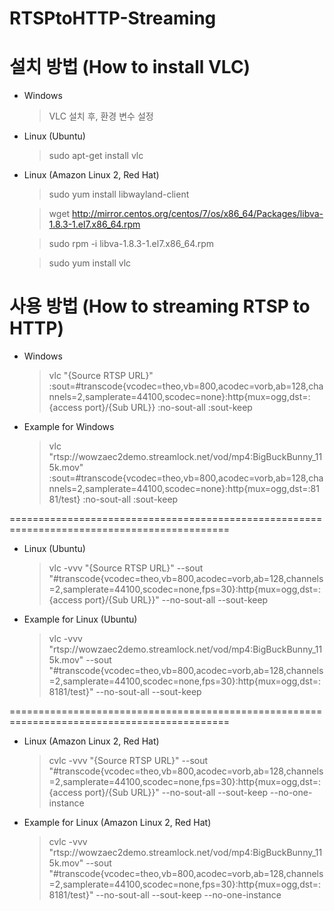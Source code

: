 # RTSPtoHTTP-Streaming

# 설치 방법 (How to install VLC)
- Windows
   > VLC 설치 후, 환경 변수 설정

- Linux (Ubuntu)
   > sudo apt-get install vlc 

- Linux (Amazon Linux 2, Red Hat)
   > sudo yum install libwayland-client

   > wget http://mirror.centos.org/centos/7/os/x86_64/Packages/libva-1.8.3-1.el7.x86_64.rpm

   > sudo rpm -i libva-1.8.3-1.el7.x86_64.rpm

   > sudo yum install vlc





# 사용 방법 (How to streaming RTSP to HTTP)
- Windows
   > vlc "{Source RTSP URL}" :sout=#transcode{vcodec=theo,vb=800,acodec=vorb,ab=128,channels=2,samplerate=44100,scodec=none}:http{mux=ogg,dst=:{access port}/{Sub URL}} :no-sout-all :sout-keep

- Example for Windows 
   > vlc "rtsp://wowzaec2demo.streamlock.net/vod/mp4:BigBuckBunny_115k.mov" :sout=#transcode{vcodec=theo,vb=800,acodec=vorb,ab=128,channels=2,samplerate=44100,scodec=none}:http{mux=ogg,dst=:8181/test} :no-sout-all :sout-keep


============================================================================================


- Linux (Ubuntu)
   > vlc -vvv "{Source RTSP URL}" --sout "#transcode{vcodec=theo,vb=800,acodec=vorb,ab=128,channels=2,samplerate=44100,scodec=none,fps=30}:http{mux=ogg,dst=:{access port}/{Sub URL}}" --no-sout-all --sout-keep

- Example for Linux (Ubuntu)
   > vlc -vvv "rtsp://wowzaec2demo.streamlock.net/vod/mp4:BigBuckBunny_115k.mov" --sout "#transcode{vcodec=theo,vb=800,acodec=vorb,ab=128,channels=2,samplerate=44100,scodec=none,fps=30}:http{mux=ogg,dst=:8181/test}" --no-sout-all --sout-keep


============================================================================================


- Linux (Amazon Linux 2, Red Hat)
   > cvlc -vvv "{Source RTSP URL}" --sout "#transcode{vcodec=theo,vb=800,acodec=vorb,ab=128,channels=2,samplerate=44100,scodec=none,fps=30}:http{mux=ogg,dst=:{access port}/{Sub URL}}" --no-sout-all --sout-keep --no-one-instance

- Example for Linux (Amazon Linux 2, Red Hat)
   > cvlc -vvv "rtsp://wowzaec2demo.streamlock.net/vod/mp4:BigBuckBunny_115k.mov" --sout "#transcode{vcodec=theo,vb=800,acodec=vorb,ab=128,channels=2,samplerate=44100,scodec=none,fps=30}:http{mux=ogg,dst=:8181/test}" --no-sout-all --sout-keep --no-one-instance
